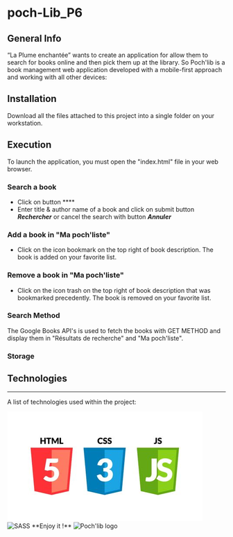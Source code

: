 # poch-Lib_P6

## General Info
“La Plume enchantée” wants to create an application for
allow them to search for books online and then pick them up at the
library.
So Poch'lib is a book management web application developed with a mobile-first approach and working with all other devices:

## Installation
Download all the files attached to this project into a single folder on your workstation.

## Execution
To launch the application, you must open the "index.html" file in your web browser.

### Search a book

- Click on button ****
- Enter title & author name of a book and click on submit button **_Rechercher_** or cancel the search with button **_Annuler_**

### Add a book in "Ma poch'liste"

- Click on the icon bookmark on the top right of book description. The book is added on your favorite list.

### Remove a book in "Ma poch'liste"

- Click on the icon trash on the top right of book description that was bookmarked precedently.
  The book is removed on your favorite list.

### Search Method

The Google Books API's is used to fetch the books with GET METHOD and display them in "Résultats de recherche" and "Ma poch'liste".

### Storage

## Technologies

---

A list of technologies used within the project:

<img src="https://raw.githubusercontent.com/DevsHamada/poch-Lib_P6/master/image/README/vasilyrosca190800069.jpg" alt="HTML5/css/js" >
<img src="https://miro.medium.com/max/512/1*9U1toerFxB8aiFRreLxEUQ.png" alt="SASS" >
**Enjoy it !**

<img src="./assets/img/logo/logo.svg" alt="Poch'lib logo" width="150px">

